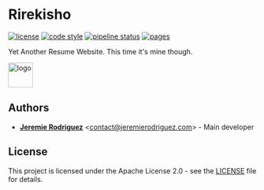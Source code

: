 # Rirekisho

[![license](https://img.shields.io/badge/license-Apache--2.0-blue.svg)](https://gitlab.com/jeremiergz/rirekisho/blob/master/LICENSE)
[![code style](https://img.shields.io/badge/code_style-prettier-ff69b4.svg)](https://prettier.io)
[![pipeline status](https://gitlab.com/jeremiergz/rirekisho/badges/master/pipeline.svg)](https://gitlab.com/jeremiergz/rirekisho/pipelines)
[![pages](https://img.shields.io/badge/pages-cv.jeremierodriguez.com-fc6d27)](https://cv.jeremierodriguez.com)

Yet Another Resume Website. This time it's mine though.

<img alt="logo" src="https://gitlab.com/jeremiergz/rirekisho/-/raw/master/logo.png" width="50" />

## Authors

- [**Jeremie Rodriguez**](https://gitlab.com/jeremiergz) &lt;[contact@jeremierodriguez.com](mailto:contact@jeremierodriguez.com)&gt; - Main developer

## License

This project is licensed under the Apache License 2.0 - see the [LICENSE](LICENSE) file for details.
